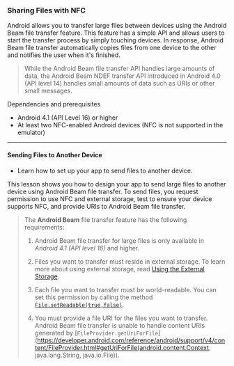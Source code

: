 ### Sharing Files with NFC
Android allows you to transfer large files between devices using the Android Beam file transfer feature.
This feature has a simple API and allows users to start the transfer process by simply touching devices.
In response, Android Beam file transfer automatically copies files from one device to the other and notifies the user when it's finished.

> While the Android Beam file transfer API handles large amounts of data, the Android Beam NDEF transfer API introduced in Android 4.0 (API level 14) handles small amounts of data such as URIs or other small messages. 

Dependencies and prerequisites
- Android 4.1 (API Level 16) or higher
- At least two NFC-enabled Android devices (NFC is not supported in the emulator)

--------------------------------------------------------------------

#### Sending Files to Another Device
- Learn how to set up your app to send files to another device.

This lesson shows you how to design your app to send large files to another device using Android Beam file transfer. 
To send files, you request permission to use NFC and external storage, test to ensure your device supports NFC, and provide URIs to Android Beam file transfer.

> The **Android Beam** file transfer feature has the following requirements:
> 
> 1. Android Beam file transfer for large files is only available in _Android 4.1 (API level 16)_ and higher.
> 
> 2. Files you want to transfer must reside in external storage. To learn more about using external storage, read [Using the External Storage](https://developer.android.com/guide/topics/data/data-storage.html#filesExternal).
> 
> 3. Each file you want to transfer must be world-readable. You can set this permission by calling the method [`File.setReadable(true,false)`](https://developer.android.com/reference/java/io/File.html#setReadable(boolean)).
> 
> 4. You must provide a file URI for the files you want to transfer. Android Beam file transfer is unable to handle content URIs generated by [`FileProvider.getUriForFile`](https://developer.android.com/reference/android/support/v4/content/FileProvider.html#getUriForFile(android.content.Context, java.lang.String, java.io.File)).
